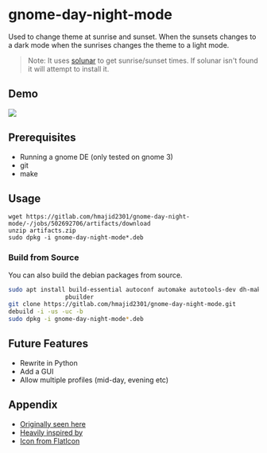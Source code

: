 # gnome-day-night-mode

Used to change theme at sunrise and sunset. When the sunsets changes to a dark mode when the sunrises changes the
theme to a light mode.

> Note: It uses [solunar](https://github.com/kevinboone/solunar_cmdline) to get sunrise/sunset times. If solunar isn't found it will attempt to install it.

## Demo

![](https://gfycat.com/milddelayedkob.gif)


## Prerequisites

- Running a gnome DE (only tested on gnome 3)
- git
- make

## Usage

```
wget https://gitlab.com/hmajid2301/gnome-day-night-mode/-/jobs/502692706/artifacts/download
unzip artifacts.zip
sudo dpkg -i gnome-day-night-mode*.deb
```

### Build from Source

You can also build the debian packages from source.

```bash
sudo apt install build-essential autoconf automake autotools-dev dh-make debhelper devscripts fakeroot xutils lintian \
                pbuilder
git clone https://gitlab.com/hmajid2301/gnome-day-night-mode.git
debuild -i -us -uc -b
sudo dpkg -i gnome-day-night-mode*.deb
```

## Future Features

- Rewrite in Python
- Add a GUI
- Allow multiple profiles (mid-day, evening etc)

## Appendix

- [Originally seen here](https://www.reddit.com/r/unixporn/comments/5crgng/gnome_when_people_ask_why_i_use_gnulinux/)
- [Heavily inspired by](https://gist.github.com/Skehmatics/4c683abb2b612434aa304ecc09aad51d)
- [Icon from FlatIcon](https://www.flaticon.com/free-icon/day_721213?term=day%20night&page=1&position=6)